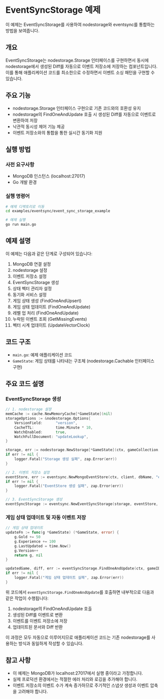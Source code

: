 # EventSyncStorage 예제

이 예제는 EventSyncStorage를 사용하여 nodestorage와 eventsync를 통합하는 방법을 보여줍니다.

## 개요

EventSyncStorage는 nodestorage.Storage 인터페이스를 구현하면서 동시에 nodestorage에서 생성된 Diff를 자동으로 이벤트 저장소에 저장하는 컴포넌트입니다. 이를 통해 애플리케이션 코드를 최소한으로 수정하면서 이벤트 소싱 패턴을 구현할 수 있습니다.

## 주요 기능

- nodestorage.Storage 인터페이스 구현으로 기존 코드와의 호환성 유지
- nodestorage의 FindOneAndUpdate 호출 시 생성된 Diff를 자동으로 이벤트로 변환하여 저장
- 낙관적 동시성 제어 기능 제공
- 이벤트 저장소와의 통합을 통한 실시간 동기화 지원

## 실행 방법

### 사전 요구사항

- MongoDB 인스턴스 (localhost:27017)
- Go 개발 환경

### 실행 명령어

```bash
# 예제 디렉토리로 이동
cd examples/eventsync/event_sync_storage_example

# 예제 실행
go run main.go
```

## 예제 설명

이 예제는 다음과 같은 단계로 구성되어 있습니다:

1. MongoDB 연결 설정
2. nodestorage 설정
3. 이벤트 저장소 설정
4. EventSyncStorage 생성
5. 상태 벡터 관리자 설정
6. 동기화 서비스 설정
7. 게임 상태 생성 (FindOneAndUpsert)
8. 게임 상태 업데이트 (FindOneAndUpdate)
9. 레벨 업 처리 (FindOneAndUpdate)
10. 누락된 이벤트 조회 (GetMissingEvents)
11. 벡터 시계 업데이트 (UpdateVectorClock)

## 코드 구조

- `main.go`: 예제 애플리케이션 코드
- `GameState`: 게임 상태를 나타내는 구조체 (nodestorage.Cachable 인터페이스 구현)

## 주요 코드 설명

### EventSyncStorage 생성

```go
// 1. nodestorage 설정
memCache := cache.NewMemoryCache[*GameState](nil)
storageOptions := &nodestorage.Options{
    VersionField:      "version",
    CacheTTL:          time.Minute * 10,
    WatchEnabled:      true,
    WatchFullDocument: "updateLookup",
}

storage, err := nodestorage.NewStorage[*GameState](ctx, gameCollection, memCache, storageOptions)
if err != nil {
    logger.Fatal("Storage 생성 실패", zap.Error(err))
}

// 2. 이벤트 저장소 설정
eventStore, err := eventsync.NewMongoEventStore(ctx, client, dbName, "events", logger)
if err != nil {
    logger.Fatal("EventStore 생성 실패", zap.Error(err))
}

// 3. EventSyncStorage 생성
eventSyncStorage := eventsync.NewEventSyncStorage(storage, eventStore, logger)
```

### 게임 상태 업데이트 및 자동 이벤트 저장

```go
// 게임 상태 업데이트
updateFn := func(g *GameState) (*GameState, error) {
    g.Gold += 50
    g.Experience += 100
    g.LastUpdated = time.Now()
    g.Version++
    return g, nil
}

updatedGame, diff, err := eventSyncStorage.FindOneAndUpdate(ctx, gameID, updateFn)
if err != nil {
    logger.Fatal("게임 상태 업데이트 실패", zap.Error(err))
}
```

위 코드에서 `eventSyncStorage.FindOneAndUpdate`를 호출하면 내부적으로 다음과 같은 작업이 수행됩니다:

1. nodestorage의 FindOneAndUpdate 호출
2. 생성된 Diff를 이벤트로 변환
3. 이벤트를 이벤트 저장소에 저장
4. 업데이트된 문서와 Diff 반환

이 과정은 모두 자동으로 이루어지므로 애플리케이션 코드는 기존 nodestorage를 사용하는 방식과 동일하게 작성할 수 있습니다.

## 참고 사항

- 이 예제는 MongoDB가 localhost:27017에서 실행 중이라고 가정합니다.
- 실제 프로덕션 환경에서는 적절한 에러 처리와 로깅을 추가해야 합니다.
- 이벤트 저장소의 이벤트 수가 계속 증가하므로 주기적인 스냅샷 생성과 이벤트 압축을 고려해야 합니다.
